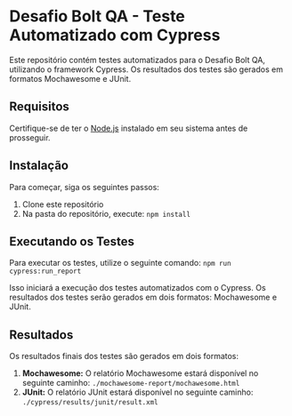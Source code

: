 # Desafio Bolt QA - Teste Automatizado com Cypress

Este repositório contém testes automatizados para o Desafio Bolt QA, utilizando o framework Cypress. Os resultados dos testes são gerados em formatos Mochawesome e JUnit.

## Requisitos

Certifique-se de ter o [Node.js](https://nodejs.org/) instalado em seu sistema antes de prosseguir.

## Instalação

Para começar, siga os seguintes passos:

1. Clone este repositório
2. Na pasta do repositório, execute: `npm install`

## Executando os Testes

Para executar os testes, utilize o seguinte comando: `npm run cypress:run_report`

Isso iniciará a execução dos testes automatizados com o Cypress. Os resultados dos testes serão gerados em dois formatos: Mochawesome e JUnit.

## Resultados

Os resultados finais dos testes são gerados em dois formatos:

1.  **Mochawesome:** O relatório Mochawesome estará disponível no seguinte caminho: `./mochawesome-report/mochawesome.html`
2.  **JUnit:** O relatório JUnit estará disponível no seguinte caminho: `./cypress/results/junit/result.xml`

